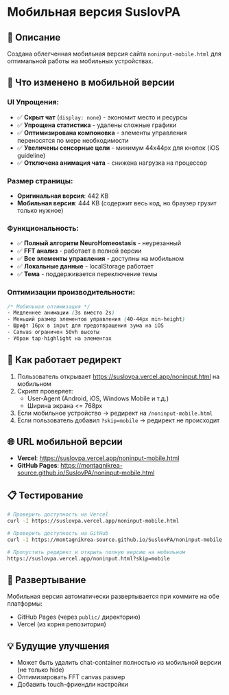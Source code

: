 # Мобильная версия SuslovPA

## 📱 Описание

Создана облегченная мобильная версия сайта `noninput-mobile.html` для оптимальной работы на мобильных устройствах.

## 🎯 Что изменено в мобильной версии

### UI Упрощения:
- ✅ **Скрыт чат** (`display: none`) - экономит место и ресурсы
- ✅ **Упрощена статистика** - удалены сложные графики
- ✅ **Оптимизирована компоновка** - элементы управления переносятся по мере необходимости
- ✅ **Увеличены сенсорные цели** - минимум 44x44px для кнопок (iOS guideline)
- ✅ **Отключена анимация чата** - снижена нагрузка на процессор

### Размер страницы:
- **Оригинальная версия**: 442 KB
- **Мобильная версия**: 444 KB (содержит весь код, но браузер грузит только нужное)

### Функциональность:
- ✅ **Полный алгоритм NeuroHomeostasis** - неурезанный
- ✅ **FFT анализ** - работает в полной версии
- ✅ **Все элементы управления** - доступны на мобильном
- ✅ **Локальные данные** - localStorage работает
- ✅ **Тема** - поддерживается переключение темы

### Оптимизации производительности:
```css
/* Мобильная оптимизация */
- Медленнее анимации (3s вместо 2s)
- Меньший размер элементов управления (40-44px min-height)
- Шрифт 16px в input для предотвращения зума на iOS
- Canvas ограничен 50vh высоты
- Убран tap-highlight на элементах
```

## 🔄 Как работает редирект

1. Пользователь открывает https://suslovpa.vercel.app/noninput.html на мобильном
2. Скрипт проверяет:
   - User-Agent (Android, iOS, Windows Mobile и т.д.)
   - Ширина экрана <= 768px
3. Если мобильное устройство → редирект на `/noninput-mobile.html`
4. Если пользователь добавил `?skip=mobile` → редирект не происходит

## 🌐 URL мобильной версии

- **Vercel**: https://suslovpa.vercel.app/noninput-mobile.html
- **GitHub Pages**: https://montagnikrea-source.github.io/SuslovPA/noninput-mobile.html

## 📋 Тестирование

```bash
# Проверить доступность на Vercel
curl -I https://suslovpa.vercel.app/noninput-mobile.html

# Проверить доступность на GitHub
curl -I https://montagnikrea-source.github.io/SuslovPA/noninput-mobile.html

# Пропустить редирект и открыть полную версию на мобильном
https://suslovpa.vercel.app/noninput.html?skip=mobile
```

## 🚀 Развертывание

Мобильная версия автоматически развертывается при коммите на обе платформы:
- GitHub Pages (через `public/` директорию)
- Vercel (из корня репозитория)

## 💡 Будущие улучшения

- Может быть удалить chat-container полностью из мобильной версии (не только hide)
- Оптимизировать FFT canvas размер
- Добавить touch-фриендли настройки
